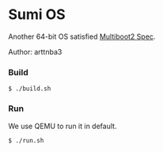 # Sumi OS

Another 64-bit OS satisfied [Multiboot2 Spec](https://www.gnu.org/software/grub/manual/multiboot/multiboot.html).

Author: arttnba3

### Build

```shell
$ ./build.sh
```

### Run

We use QEMU to run it in default.

```shell
$ ./run.sh
```


